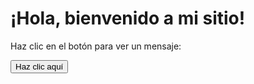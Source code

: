 # ¡Hola, bienvenido a mi sitio!

Haz clic en el botón para ver un mensaje:

<button onclick="mostrarMensaje()">Haz clic aquí</button>

<script>
  function mostrarMensaje() {
    alert("¡Hola desde Jekyll!");
  }
</script>

